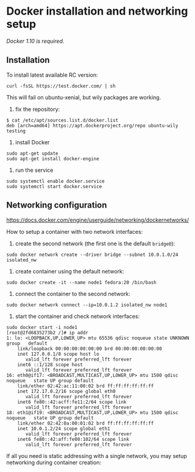 # Docker installation and networking setup

*Docker 1.10 is required.*

## Installation

To install latest available RC version:

```
curl -fsSL https://test.docker.com/ | sh
```

This will fail on ubuntu-xenial, but wily packages are working.

1. fix the repository:

  ```
  $ cat /etc/apt/sources.list.d/docker.list
  deb [arch=amd64] https://apt.dockerproject.org/repo ubuntu-wily testing
  ```

1. install Docker

  ```
  sudo apt-get update
  sudo apt-get install docker-engine
  ```

1. run the service

  ```
  sudo systemctl enable docker.service
  sudo systemctl start docker.service
  ```

## Networking configuration

https://docs.docker.com/engine/userguide/networking/dockernetworks/

How to setup a container with two network interfaces:

1. create the second network (the first one is the default `bridge0`):

  ```
  sudo docker network create --driver bridge --subnet 10.0.1.0/24 isolated_nw
  ```

1. create container using the default network:

  ```
  sudo docker create -it --name node1 fedora:20 /bin/bash
  ```

1. connect the container to the second network:

  ```
  sudo docker network connect --ip=10.0.1.2 isolated_nw node1
  ```

1. start the container and check network interfaces:

  ```
  sudo docker start -i node1
  [root@2fd6835273b2 /]# ip addr
  1: lo: <LOOPBACK,UP,LOWER_UP> mtu 65536 qdisc noqueue state UNKNOWN group   default
      link/loopback 00:00:00:00:00:00 brd 00:00:00:00:00:00
      inet 127.0.0.1/8 scope host lo
         valid_lft forever preferred_lft forever
      inet6 ::1/128 scope host
         valid_lft forever preferred_lft forever
  16: eth0@if17: <BROADCAST,MULTICAST,UP,LOWER_UP> mtu 1500 qdisc noqueue   state UP group default
      link/ether 02:42:ac:11:00:02 brd ff:ff:ff:ff:ff:ff
      inet 172.17.0.2/16 scope global eth0
         valid_lft forever preferred_lft forever
      inet6 fe80::42:acff:fe11:2/64 scope link
         valid_lft forever preferred_lft forever
  18: eth1@if19: <BROADCAST,MULTICAST,UP,LOWER_UP> mtu 1500 qdisc noqueue   state UP group default
      link/ether 02:42:0a:00:01:02 brd ff:ff:ff:ff:ff:ff
      inet 10.0.1.2/24 scope global eth1
         valid_lft forever preferred_lft forever
      inet6 fe80::42:aff:fe00:102/64 scope link
         valid_lft forever preferred_lft forever
  ```

If all you need is static addressing with a single network, you may setup
networking during container creation:

```sudo docker run -it --net=isolated_nw --name=node1 --ip=10.0.1.2 fedora:20 /bin/bash
```
